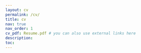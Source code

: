 ```yaml
---
layout: cv
permalink: /cv/
title: cv
nav: true
nav_order: 1
cv_pdf: Resume.pdf # you can also use external links here
description: 
toc:
---
```

